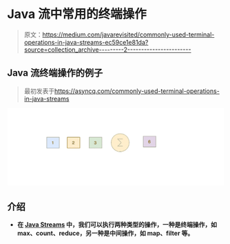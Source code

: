# Java 流中常用的终端操作

> 原文：<https://medium.com/javarevisited/commonly-used-terminal-operations-in-java-streams-ec59ce1e81da?source=collection_archive---------2----------------------->

## Java 流终端操作的例子

> 最初发表于<https://asyncq.com/commonly-used-terminal-operations-in-java-streams>

**[![](img/c0d5e979999c716af04f432a60bf1278.png)](https://www.java67.com/2014/04/java-8-stream-examples-and-tutorial.html)**

## **介绍**

*   **在 [Java Streams](/javarevisited/8-best-lambdas-stream-and-functional-programming-courses-for-java-developers-3d1836a97a1d) 中，我们可以执行两种类型的操作，一种是终端操作，如 max、count、reduce，另一种是中间操作，如 map、filter 等。**